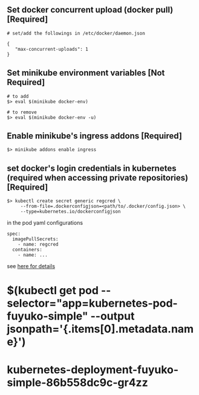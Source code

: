 ## Set  docker concurrent upload (docker pull) [Required]
```
# set/add the followings in /etc/docker/daemon.json

{
   "max-concurrent-uploads": 1
}
```
## Set minikube environment variables [Not Required]
```
# to add
$> eval $(minikube docker-env)

# to remove
$> eval $(minikube docker-env -u)
```

## Enable minikube's ingress addons [Required]
```
$> minikube addons enable ingress
```

## set docker's login credentials in kubernetes (required when accessing private repositories) [Required]
```
$> kubectl create secret generic regcred \
     --from-file=.dockerconfigjson=<path/to/.docker/config.json> \
     --type=kubernetes.io/dockerconfigjson
```
in the pod yaml configurations
```
spec:
  imagePullSecrets:
    - name: regcred
  containers:
    - name: ... 
```

see [here for details](https://kubernetes.io/docs/tasks/configure-pod-container/pull-image-private-registry/)

#
#
# $(kubectl get pod --selector="app=kubernetes-pod-fuyuko-simple" --output jsonpath='{.items[0].metadata.name}')
# kubernetes-deployment-fuyuko-simple-86b558dc9c-gr4zz
#
#